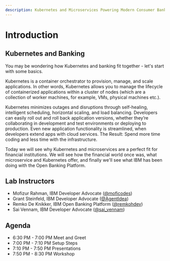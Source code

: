 ```yaml
---
description: Kubernetes and Microservices Powering Modern Consumer Banking
---
```


# Introduction

## Kubernetes and Banking

You may be wondering how Kubernetes and banking fit together - let's start with some basics.

Kubernetes is a container orchestrator to provision, manage, and scale applications. In other words, Kubernetes allows you to manage the lifecycle of containerized applications within a cluster of nodes \(which are a collection of worker machines, for example, VMs, physical machines etc.\).

Kubernetes minimizes outages and disruptions through self-healing, intelligent scheduling, horizontal scaling, and load balancing. Developers can easily roll out and roll back application versions, whether they’re collaborating in development and test environments or deploying to production. Even new application functionality is streamlined, when developers extend apps with cloud services. The Result: Spend more time coding and less time with the infrastructure.

Today we will see why Kubernetes and microservices are a perfect fit for financial institutions. We will see how the financial world once was, what microservice and Kubernetes offer, and finally we'll see what IBM has been doing with the Open Banking Platform.

## Lab Instructors

* Mofizur Rahman, IBM Developer Advocate \([@moficodes](https://twitter.com/moficodes)\)
* Grant Steinfeld, IBM Developer Advocate \([@AgentIdea](https://twitter.com/AgentIdea)\)
* Remko De Knikker, IBM Open Banking Platform \([@remkohdev](https://twitter.com/remkohdev)\)
* Sai Vennam, IBM Developer Advocate \([@sai\_vennam](https://twitter.com/sai_vennam)\)

## Agenda

* 6:30 PM - 7:00 PM Meet and Greet
* 7:00 PM - 7:10 PM Setup Steps
* 7:10 PM - 7:50 PM Presentations
* 7:50 PM - 8:30 PM Workshop

